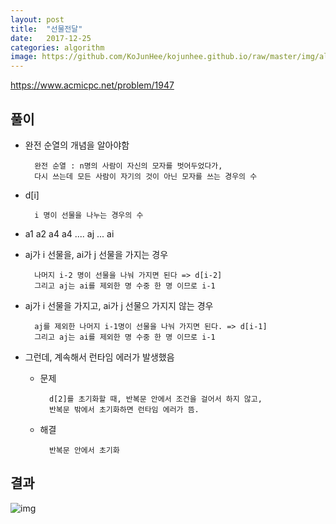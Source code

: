 ```yaml
---
layout: post
title:  "선물전달"
date:   2017-12-25
categories: algorithm
image: https://github.com/KoJunHee/kojunhee.github.io/raw/master/img/algorithm.png
---
```


<https://www.acmicpc.net/problem/1947>

## 풀이

- 완전 순열의 개념을 알아야함

		완전 순열 : n명의 사람이 자신의 모자를 벗어두었다가, 
		다시 쓰는데 모든 사람이 자기의 것이 아닌 모자를 쓰는 경우의 수
		
- d[i]

		i 명이 선물을 나누는 경우의 수

- a1 a2 a4 a4 .... aj ... ai

- aj가 i 선물을, ai가 j 선물을 가지는 경우

		나머지 i-2 명이 선물을 나눠 가지면 된다 => d[i-2]
		그리고 aj는 ai를 제외한 명 수중 한 명 이므로 i-1

- aj가 i 선물을 가지고, ai가 j 선물으 가지지 않는 경우

		aj를 제외한 나머지 i-1명이 선물을 나눠 가지면 된다. => d[i-1]
		그리고 aj는 ai를 제외한 명 수중 한 명 이므로 i-1

- 그런데, 계속해서 런타임 에러가 발생했음

	- 문제 
		
			d[2]를 초기화할 때, 반복문 안에서 조건을 걸어서 하지 않고,
			반복문 밖에서 초기화하면 런타임 에러가 뜸.
	- 해결 
		
			반복문 안에서 초기화
		
## 결과

![img](https://github.com/KoJunHee/kojunhee.github.io/raw/master/img/선물전달.png)

		
	

